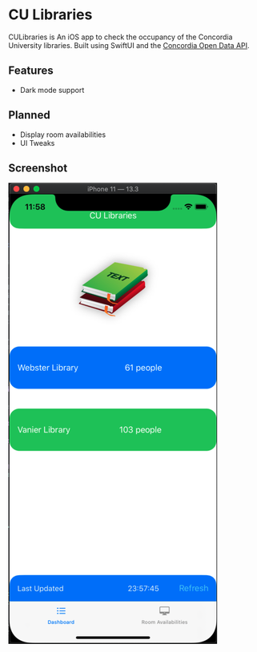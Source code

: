 # CU Libraries

CULibraries is An iOS app to check the occupancy of the Concordia University libraries. Built using SwiftUI and the [Concordia Open Data API](https://github.com/opendataConcordiaU/documentation).

## Features

* Dark mode support

## Planned

* Display room availabilities
* UI Tweaks

## Screenshot

![CU Libraries iOS app screenshot](culibraries.png)
